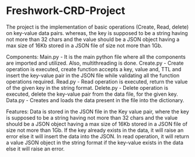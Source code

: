 # Freshwork-CRD-Project
The project is the implementation of basic operations (Create, Read, delete) on key-value data pairs. whereas, the key is supposed to be a string having not more than 32 chars and the value should be a JSON object having a max size of 16Kb stored in a JSON file of size not more than 1Gb.

Components:
Main.py - It is the main python file where all the components are imported and utilized. Also, multithreading is done.
Create.py - Create operation is executed, create function accepts a key, value and, TTL and insert the key-value pair in the JSON file while validating all the function operations required.
Read.py - Read operation is executed, return the value of the given key in the string format.
Delete.py - Delete operation is executed, delete the key-value pair from the data file, for the given key.
Data.py - Creates and loads the data present in the file into the dictionary.

Features:
Data is stored in the JSON file in the Key value pair, where the key is supposed to be a string having not more than 32 chars and the value should be a JSON object having a max size of 16Kb stored in a JSON file of size not more than 1Gb.
If the key already exists in the data, it will raise an error else it will insert the data into the JSON.
In read operation, it will return a value JSON object in the string format if the key-value exists in the data else it will raise an error.
 


   

